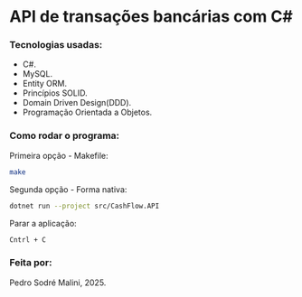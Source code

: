 # API de transações bancárias com C#
### Tecnologias usadas:
+ C#.
+ MySQL.
+ Entity ORM.
+ Princípios SOLID.
+ Domain Driven Design(DDD).
+ Programação Orientada a Objetos.
### Como rodar o programa:
Primeira opção - Makefile:<br>
```bash
make
```
Segunda opção - Forma nativa:<br>
```bash
dotnet run --project src/CashFlow.API
```
Parar a aplicação:<br>
```bash
Cntrl + C
```
### Feita por:
Pedro Sodré Malini, 2025.

